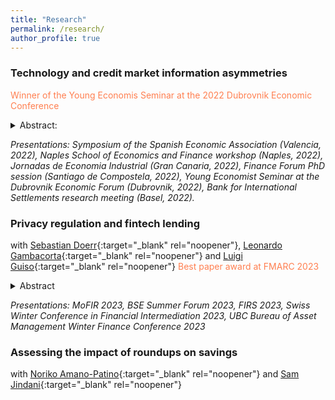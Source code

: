 ```yaml
---
title: "Research"
permalink: /research/
author_profile: true
---
```



### Technology and credit market information asymmetries
<span style="color:coral"> Winner of the Young Economis Seminar at the 2022 Dubrovnik Economic Conference</span> 
<details>
<summary>Abstract: </summary>
*  This project explores the impact that technologically oriented lenders have on credit market information asymmetries. New to other studies in the literature, I focus on both adverse selection and moral hazard. The fintechs are better at screening, diminishing adverse selection, while traditional banks remain better at monitoring borrowers. The importance of moral hazard decreases the informational advantage coming from better screening and implies that the more technologically enabled player may not always have a market presence if it cannot properly discipline the borrower. 
</details>


_Presentations: Symposium of the Spanish Economic Association (Valencia, 2022), Naples School of Economics and Finance workshop (Naples, 2022), Jornadas de Economia Industrial (Gran Canaria, 2022), Finance Forum PhD session (Santiago de Compostela, 2022), Young Economist Seminar at the Dubrovnik Economic Forum (Dubrovnik, 2022), Bank for International Settlements research meeting (Basel, 2022)._



### Privacy regulation and fintech lending 
with [Sebastian Doerr][doerrlink]{:target="_blank" rel="noopener"}, [Leonardo Gambacorta][gambacortalink]{:target="_blank" rel="noopener"} and [Luigi Guiso][guisolink]{:target="_blank" rel="noopener"}
<span style="color:coral"> Best paper award at FMARC 2023 </span> 

<details>
<summary>Abstract </summary>
This paper studies how the California Consumer Privacy Act (CCPA), which grants users control over data and mitigates concerns over sharing them, affects banks and fintechs in the mortgage market. Using a difference-in-differences strategy comparing counties along the California border, we establish that the CCPA significantly increases loan applications to fintechs relative to banks, raising fintechs' market share by 19%. Consistent with improved screening due to applicants' greater willingness to share data with fintechs, fintechs engage in more individualized pricing, deny more applications, and increase their use of non-traditional data. In turn, fintechs can offer significantly lower loan rates.
</details>

_Presentations: MoFIR 2023, BSE Summer Forum 2023, FIRS 2023, Swiss Winter Conference in Financial Intermediation 2023, UBC Bureau of Asset Management Winter Finance Conference 2023_




### Assessing the impact of roundups on savings
with [Noriko Amano-Patino][amanolink]{:target="_blank" rel="noopener"} and [Sam Jindani][jindanilink]{:target="_blank" rel="noopener"}


[doerrlink]: https://sites.google.com/view/sdoerr/home
[gambacortalink]: https://www.bis.org/author/leonardo_gambacorta.htm
[guisolink]: https://www.eief.it/eief/index.php/people/faculty-az?id=172
[amanolink]: https://sites.google.com/view/noriko-amanopatino/home
[jindanilink]: https://samjindani.com/
